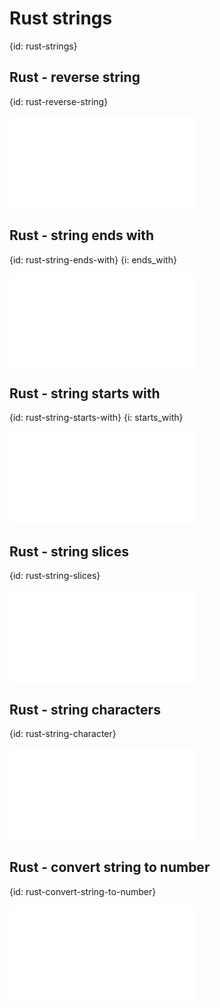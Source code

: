 # Rust strings
{id: rust-strings}

## Rust - reverse string
{id: rust-reverse-string}

![](examples/strings/reverse.rs)

## Rust - string ends with
{id: rust-string-ends-with}
{i: ends_with}

![](examples/strings/ends_with.rs)

## Rust - string starts with
{id: rust-string-starts-with}
{i: starts_with}

![](examples/strings/starts_with.rs)

## Rust - string slices
{id: rust-string-slices}

![](examples/strings/slice.rs)

## Rust - string characters
{id: rust-string-character}

![](examples/strings/characters.rs)

## Rust - convert string to number
{id: rust-convert-string-to-number}

![](examples/strings/string_to_int.rs)
